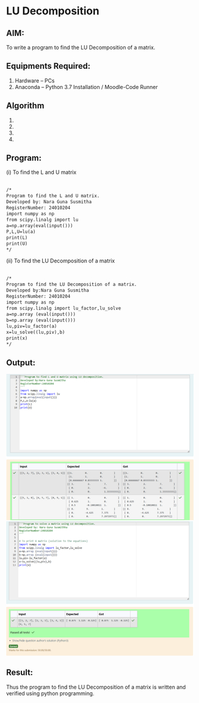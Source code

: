 # LU Decomposition 

## AIM:
To write a program to find the LU Decomposition of a matrix.

## Equipments Required:
1. Hardware – PCs
2. Anaconda – Python 3.7 Installation / Moodle-Code Runner

## Algorithm
1. 
2. 
3. 
4. 

## Program:
(i) To find the L and U matrix
```

/* 
Program to find the L and U matrix.
Developed by: Nara Guna Susmitha
RegisterNumber: 24010204
import numpy as np
from scipy.linalg import lu
a=np.array(eval(input()))
P,L,U=lu(a)
print(L)
print(U)
*/

```
(ii) To find the LU Decomposition of a matrix

```

/*
Program to find the LU Decomposition of a matrix.
Developed by:Nara Guna Susmitha 
RegisterNumber: 24010204
import numpy as np
from scipy.linalg import lu_factor,lu_solve
a=np.array (eval(input()))
b=np.array (eval(input()))
lu,piv=lu_factor(a)
x=lu_solve((lu,piv),b)
print(x)
*/

```

## Output:
![output](<Screenshot 2024-12-01 212041.png>)
![output](<Screenshot 2024-12-01 212054.png>)

## Result:
Thus the program to find the LU Decomposition of a matrix is written and verified using python programming.

